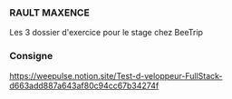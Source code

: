 ### RAULT MAXENCE 

Les 3 dossier d'exercice pour le stage chez BeeTrip 

### Consigne 

https://weepulse.notion.site/Test-d-veloppeur-FullStack-d663add887a643af80c94cc67b34274f